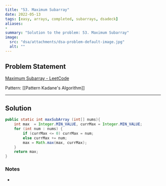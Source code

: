 ```yaml
---
title: "53. Maximum Subarray"
date: 2022-05-13
tags: [easy, arrays, completed, subarrays, dsadeck]
aliases:
- 
summary: "Solution to the problem: 53. Maximum Subarray"
image:
  src: "dsa/attachments/dsa-problem-default-image.jpg"
  alt: ""
---
```


## Problem Statement
[Maximum Subarray - LeetCode](https://leetcode.com/problems/maximum-subarray/submissions/)

Pattern: [[Pattern Kadane's Algorithm]]

---

## Solution
``` java
public static int maxSubArray (int[] nums){
	int max  = Integer.MIN_VALUE, currMax = Integer.MIN_VALUE;
	for (int num : nums) {
		if (currMax <= 0) currMax = num;
		else currMax += num;
		max = Math.max(max, currMax);
	}
	return max;
}
```

### Notes
- 

